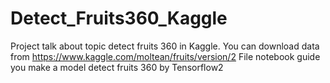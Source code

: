 # Detect_Fruits360_Kaggle
Project talk about topic detect fruits 360 in Kaggle.
You can download data from https://www.kaggle.com/moltean/fruits/version/2
File notebook guide you make a model detect fruits 360  by Tensorflow2

